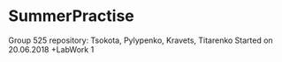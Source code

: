 # SummerPractise
Group 525 repository: Tsokota, Pylypenko, Kravets, Titarenko
 Started on 20.06.2018
+LabWork 1 
